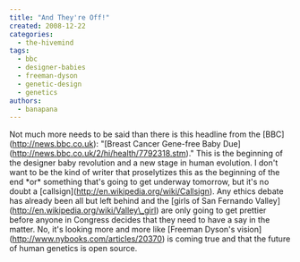```yaml
---
title: "And They're Off!"
created: 2008-12-22
categories: 
  - the-hivemind
tags: 
  - bbc
  - designer-babies
  - freeman-dyson
  - genetic-design
  - genetics
authors: 
  - banapana
---
```


Not much more needs to be said than there is this headline from the \[BBC\](http://news.bbc.co.uk): "\[Breast Cancer Gene-free Baby Due\](http://news.bbc.co.uk/2/hi/health/7792318.stm)." This is the beginning of the designer baby revolution and a new stage in human evolution. I don't want to be the kind of writer that proselytizes this as the beginning of the end \*or\* something that's going to get underway tomorrow, but it's no doubt a \[callsign\](http://en.wikipedia.org/wiki/Callsign). Any ethics debate has already been all but left behind and the \[girls of San Fernando Valley\](http://en.wikipedia.org/wiki/Valley\_girl) are only going to get prettier before anyone in Congress decides that they need to have a say in the matter. No, it's looking more and more like \[Freeman Dyson's vision\](http://www.nybooks.com/articles/20370) is coming true and that the future of human genetics is open source.

